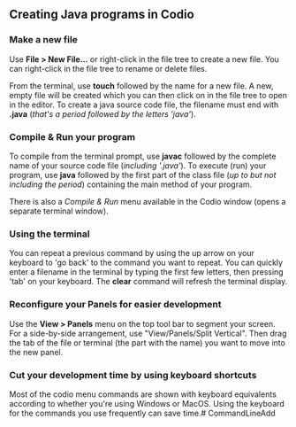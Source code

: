 ## Creating Java programs in Codio

### Make a new file
Use **File > New File...** or right-click in the file tree to create a new file. You can right-click in the file tree to rename or delete files.

From the terminal, use **touch** followed by the name for a new file. A new, empty file will be created which you can then click on in the file tree to open in the editor. To create a java source code file, the filename must end with **.java** (*that's a period followed by the letters 'java'*).

### Compile & Run your program
To compile from the terminal prompt, use **javac** followed by the complete name of your source code file (*including '.java'*). To execute (run) your program, use **java** followed by the first part of the class file (*up to but not including the period*) containing the main method of your program.

There is also a *Compile & Run* menu available in the Codio window (opens a separate terminal window).

### Using the terminal
You can repeat a previous command by using the up arrow on your keyboard to 'go back' to the command you want to repeat. You can quickly enter a filename in the terminal by typing the first few letters, then pressing 'tab' on your keyboard. The **clear** command will refresh the terminal display.

### Reconfigure your Panels for easier development
Use the **View > Panels** menu on the top tool bar to segment your screen. For a side-by-side arrangement, use "View/Panels/Split Vertical". Then drag the tab of the file or terminal (the part with the name) you want to move into the new panel.

### Cut your development time by using keyboard shortcuts
Most of the codio menu commands are shown with keyboard equivalents according to whether you're using Windows or MacOS. Using the keyboard for the commands you use frequently can save time.# CommandLineAdd

